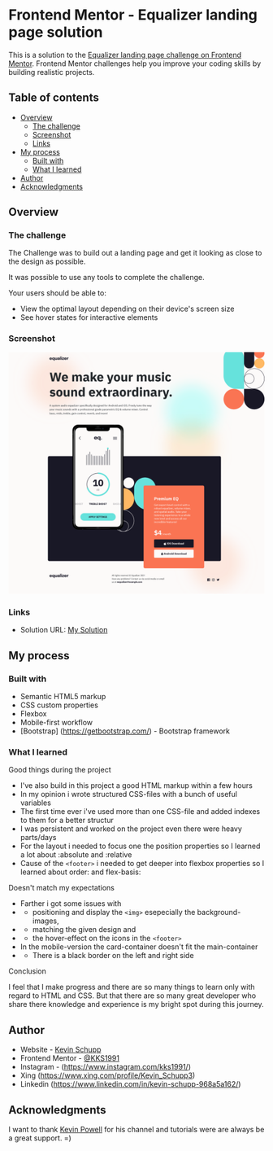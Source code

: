 # Frontend Mentor - Equalizer landing page solution

This is a solution to the [Equalizer landing page challenge on Frontend Mentor](https://www.frontendmentor.io/challenges/equalizer-landing-page-7VJ4gp3DE). Frontend Mentor challenges help you improve your coding skills by building realistic projects.

## Table of contents

- [Overview](#overview)
  - [The challenge](#the-challenge)
  - [Screenshot](#screenshot)
  - [Links](#links)
- [My process](#my-process)
  - [Built with](#built-with)
  - [What I learned](#what-i-learned)
- [Author](#author)
- [Acknowledgments](#acknowledgments)

## Overview

### The challenge

The Challenge was to build out a landing page and get it looking as close to the design as possible.

It was possible to use any tools to complete the challenge.

Your users should be able to:

- View the optimal layout depending on their device's screen size
- See hover states for interactive elements

### Screenshot

![Desktop-Version](/screenshots/ss_desktop.jpg)

### Links

- Solution URL: [My Solution]()

## My process

### Built with

- Semantic HTML5 markup
- CSS custom properties
- Flexbox
- Mobile-first workflow
- [Bootstrap] (https://getbootstrap.com/) - Bootstrap framework

### What I learned

Good things during the project

- I've also build in this project a good HTML markup within a few hours
- In my opinion i wrote structured CSS-files with a bunch of useful variables
- The first time ever i've used more than one CSS-file and added indexes to them for a better structur
- I was persistent and worked on the project even there were heavy parts/days
- For the layout i needed to focus one the position properties so I learned a lot about :absolute and :relative
- Cause of the `<footer>` i needed to get deeper into flexbox properties so I learned about order: and flex-basis:

Doesn't match my expectations

- Farther i got some issues with
- - positioning and display the `<img>` esepecially the background-images,
- - matching the given design and
- - the hover-effect on the icons in the `<footer>`
- In the mobile-version the card-container doesn't fit the main-container
- - There is a black border on the left and right side

Conclusion

I feel that I make progress and there are so many things to learn only with regard to HTML and CSS. But that there are so many great developer who share there knowledge and experience is my bright spot during this journey.

## Author

- Website - [Kevin Schupp](https://www.kevinschupp.de/)
- Frontend Mentor - [@KKS1991](https://www.frontendmentor.io/profile/KKS1991)
- Instagram - (https://www.instagram.com/kks1991/)
- Xing (https://www.xing.com/profile/Kevin_Schupp3)
- Linkedin (https://www.linkedin.com/in/kevin-schupp-968a5a162/)

## Acknowledgments

I want to thank [Kevin Powell](https://www.youtube.com/kepowob) for his channel and tutorials were are always be a great support. =)
